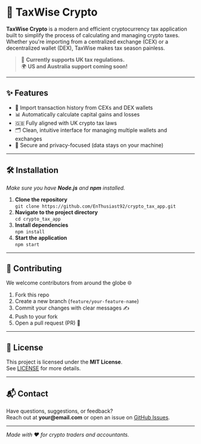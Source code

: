 <h1>🚀 TaxWise Crypto</h1>

<p><strong>TaxWise Crypto</strong> is a modern and efficient cryptocurrency tax application built to simplify the process of calculating and managing crypto taxes. Whether you're importing from a centralized exchange (CEX) or a decentralized wallet (DEX), TaxWise makes tax season painless.</p>

<blockquote>
  🧾 <strong>Currently supports UK tax regulations.</strong><br>
  🌍 <strong>US and Australia support coming soon!</strong>
</blockquote>

<hr>

<h2>✨ Features</h2>
<ul>
  <li>🔄 Import transaction history from CEXs and DEX wallets</li>
  <li>📊 Automatically calculate capital gains and losses</li>
  <li>🇬🇧 Fully aligned with UK crypto tax laws</li>
  <li>🗂️ Clean, intuitive interface for managing multiple wallets and exchanges</li>
  <li>🔐 Secure and privacy-focused (data stays on your machine)</li>
</ul>

<hr>

<h2>🛠️ Installation</h2>
<p><em>Make sure you have <strong>Node.js</strong> and <strong>npm</strong> installed.</em></p>

<ol>
  <li><strong>Clone the repository</strong><br>
    <code>git clone https://github.com/EnThusiast92/crypto_tax_app.git</code>
  </li>
  <li><strong>Navigate to the project directory</strong><br>
    <code>cd crypto_tax_app</code>
  </li>
  <li><strong>Install dependencies</strong><br>
    <code>npm install</code>
  </li>
  <li><strong>Start the application</strong><br>
    <code>npm start</code>
  </li>
</ol>

<hr>

<h2>🤝 Contributing</h2>
<p>We welcome contributors from around the globe 🌐</p>
<ol>
  <li>Fork this repo</li>
  <li>Create a new branch (<code>feature/your-feature-name</code>)</li>
  <li>Commit your changes with clear messages ✍️</li>
  <li>Push to your fork</li>
  <li>Open a pull request (PR) 🚀</li>
</ol>

<hr>

<h2>📄 License</h2>
<p>This project is licensed under the <strong>MIT License</strong>.<br>
See <a href="LICENSE">LICENSE</a> for more details.</p>

<hr>

<h2>📬 Contact</h2>
<p>Have questions, suggestions, or feedback?<br>
Reach out at <strong>your@email.com</strong> or open an issue on 
<a href="https://github.com/EnThusiast92/crypto_tax_app/issues">GitHub Issues</a>.
</p>

<hr>

<p><em>Made with ❤️ for crypto traders and accountants.</em></p>

